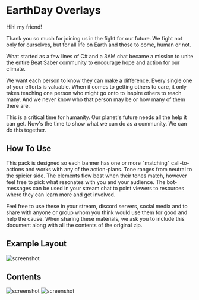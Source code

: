 # EarthDay Overlays

Hihi my friend!

Thank you so much for joining us in the fight for our future. We fight not only for ourselves, but for all life on Earth and those to come, human or not.

What started as a few lines of C# and a 3AM chat became a mission to unite the entire Beat Saber community to encourage hope and action for our climate. 

We want each person to know they can make a difference. Every single one of your efforts is valuable. When it comes to getting others to care, it only takes teaching one person who might go onto to inspire others to reach many. And we never know who that person may be or how many of them there are.

This is a critical time for humanity. Our planet's future needs all the help it can get. Now's the time to show what we can do as a community. We can do this together.


## How To Use
This pack is designed so each banner has one or more "matching" call-to-actions and works with any of the action-plans. Tone ranges from neutral to the spicier side. The elements flow best when their tones match, however feel free to pick what resonates with you and your audience. The bot-messages can be used in your stream chat to point viewers to resources where they can learn more and get involved.

Feel free to use these in your stream, discord servers, social media and to share with anyone or group whom you think would use them for good and help the cause. When sharing these materials, we ask you to include this document along with all the contents of the original zip.

## Example Layout
![screenshot](https://github.com/zeph-yr/EarthDayOverlay/blob/master/Screenshots/demo_1.png)

## Contents
![screenshot](https://github.com/zeph-yr/EarthDayOverlay/blob/master/Screenshots/demo_banners.png)
![screenshot](https://github.com/zeph-yr/EarthDayOverlay/blob/master/Screenshots/demo_call_to_action.png)

